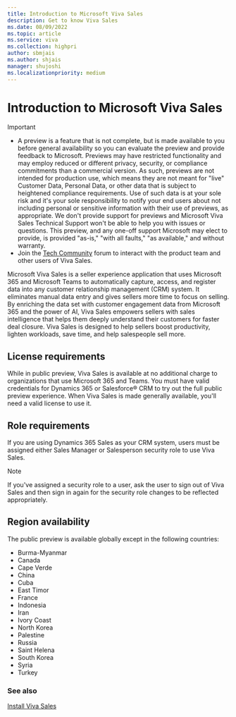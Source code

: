 ```yaml
---
title: Introduction to Microsoft Viva Sales
description: Get to know Viva Sales
ms.date: 08/09/2022
ms.topic: article
ms.service: viva
ms.collection: highpri
author: sbmjais
ms.author: shjais
manager: shujoshi
ms.localizationpriority: medium
---
```


# Introduction to Microsoft Viva Sales

> [!IMPORTANT]
> - A preview is a feature that is not complete, but is made available to you before general availability so you can evaluate the preview and provide feedback to Microsoft. Previews may have restricted functionality and may employ reduced or different privacy, security, or compliance commitments than a commercial version. As such, previews are not intended for production use, which means they are not meant for "live" Customer Data, Personal Data, or other data that is subject to heightened compliance requirements. Use of such data is at your sole risk and it's your sole responsibility to notify your end users about not including personal or sensitive information with their use of previews, as appropriate. We don't provide support for previews and Microsoft Viva Sales Technical Support won't be able to help you with issues or questions. This preview, and any one-off support Microsoft may elect to provide, is provided "as-is," "with all faults," "as available," and without warranty.
> - Join the [Tech Community](https://techcommunity.microsoft.com/t5/viva-sales/bd-p/VivaSales) forum to interact with the product team and other users of Viva Sales.

Microsoft Viva Sales is a seller experience application that uses Microsoft 365 and Microsoft Teams to automatically capture, access, and register data into any customer relationship management (CRM) system. It eliminates manual data entry and gives sellers more time to focus on selling. By enriching the data set with customer engagement data from Microsoft 365 and the power of AI, Viva Sales empowers sellers with sales intelligence that helps them deeply understand their customers for faster deal closure. Viva Sales is designed to help sellers boost productivity, lighten workloads, save time, and help salespeople sell more.

## License requirements

While in public preview, Viva Sales is available at no additional charge to organizations that use Microsoft 365 and Teams. You must have valid credentials for Dynamics 365 or Salesforce&reg; CRM to try out the full public preview experience. When Viva Sales is made generally available, you'll need a valid license to use it.

## Role requirements

If you are using Dynamics 365 Sales as your CRM system, users must be assigned either Sales Manager or Salesperson security role to use Viva Sales. 

> [!NOTE]
> If you've assigned a security role to a user, ask the user to sign out of Viva Sales and then sign in again for the security role changes to be reflected appropriately. 

## Region availability

The public preview is available globally except in the following countries:
- Burma-Myanmar
- Canada
- Cape Verde
- China
- Cuba
- East Timor
- France
- Indonesia
- Iran
- Ivory Coast
- North Korea
- Palestine
- Russia
- Saint Helena
- South Korea
- Syria
- Turkey


### See also

[Install Viva Sales](install-viva-sales.md)
